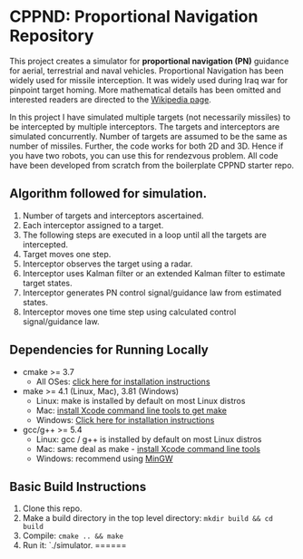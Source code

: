 
# CPPND: Proportional Navigation Repository 

This project creates a simulator for **proportional navigation (PN)** guidance for aerial, terrestrial and naval vehicles. Proportional Navigation has been widely used for missile interception. It was widely used during Iraq war for pinpoint target homing. More mathematical details has been omitted and interested readers are directed to the [Wikipedia page](https://en.wikipedia.org/wiki/Proportional_navigation).

In this project I have simulated multiple targets (not necessarily missiles) to be intercepted by multiple interceptors. The targets and interceptors are simulated concurrently. Number of targets are assumed to be the same as number of missiles. Further, the code works for both 2D and 3D. Hence if you have two robots, you can use this for rendezvous problem. All code have been developed from scratch from the boilerplate CPPND starter repo. 

## Algorithm followed for simulation.
1. Number of targets and interceptors ascertained. 
2. Each interceptor assigned to a target. 
3. The following steps are executed in a loop until all the targets are intercepted.
  1. Target moves one step.
  2. Interceptor observes the target using a radar.
  3. Interceptor uses Kalman filter or an extended Kalman filter to estimate target states. 
  4. Interceptor generates PN control signal/guidance law from estimated states. 
  5. Interceptor moves one time step using calculated control signal/guidance law. 


## Dependencies for Running Locally
* cmake >= 3.7
  * All OSes: [click here for installation instructions](https://cmake.org/install/)
* make >= 4.1 (Linux, Mac), 3.81 (Windows)
  * Linux: make is installed by default on most Linux distros
  * Mac: [install Xcode command line tools to get make](https://developer.apple.com/xcode/features/)
  * Windows: [Click here for installation instructions](http://gnuwin32.sourceforge.net/packages/make.htm)
* gcc/g++ >= 5.4
  * Linux: gcc / g++ is installed by default on most Linux distros
  * Mac: same deal as make - [install Xcode command line tools](https://developer.apple.com/xcode/features/)
  * Windows: recommend using [MinGW](http://www.mingw.org/)

## Basic Build Instructions

1. Clone this repo.
2. Make a build directory in the top level directory: `mkdir build && cd build`
3. Compile: `cmake .. && make`
4. Run it: `./simulator.
======

